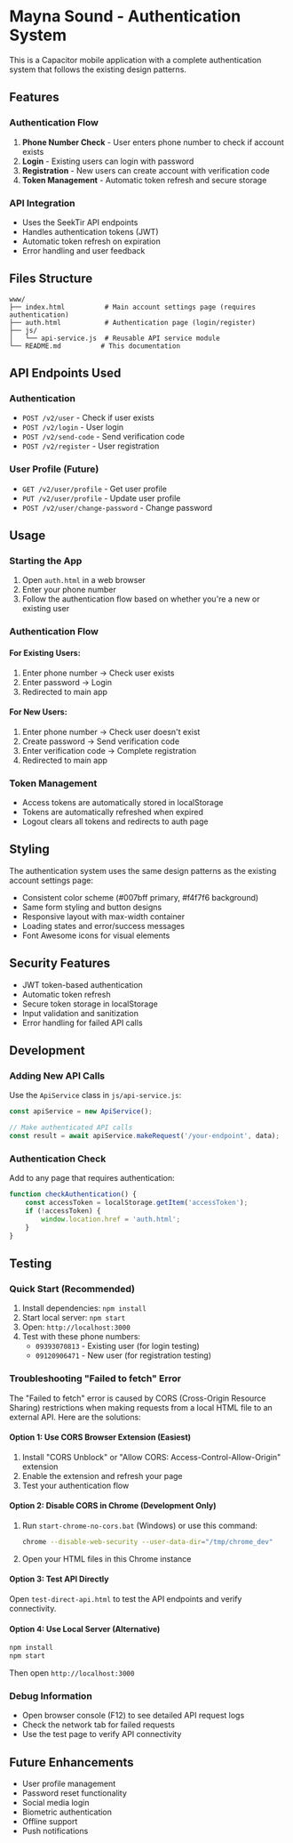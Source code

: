 # Mayna Sound - Authentication System

This is a Capacitor mobile application with a complete authentication system that follows the existing design patterns.

## Features

### Authentication Flow
1. **Phone Number Check** - User enters phone number to check if account exists
2. **Login** - Existing users can login with password
3. **Registration** - New users can create account with verification code
4. **Token Management** - Automatic token refresh and secure storage

### API Integration
- Uses the SeekTir API endpoints
- Handles authentication tokens (JWT)
- Automatic token refresh on expiration
- Error handling and user feedback

## Files Structure

```
www/
├── index.html          # Main account settings page (requires authentication)
├── auth.html           # Authentication page (login/register)
├── js/
│   └── api-service.js  # Reusable API service module
└── README.md          # This documentation
```

## API Endpoints Used

### Authentication
- `POST /v2/user` - Check if user exists
- `POST /v2/login` - User login
- `POST /v2/send-code` - Send verification code
- `POST /v2/register` - User registration

### User Profile (Future)
- `GET /v2/user/profile` - Get user profile
- `PUT /v2/user/profile` - Update user profile
- `POST /v2/user/change-password` - Change password

## Usage

### Starting the App
1. Open `auth.html` in a web browser
2. Enter your phone number
3. Follow the authentication flow based on whether you're a new or existing user

### Authentication Flow

#### For Existing Users:
1. Enter phone number → Check user exists
2. Enter password → Login
3. Redirected to main app

#### For New Users:
1. Enter phone number → Check user doesn't exist
2. Create password → Send verification code
3. Enter verification code → Complete registration
4. Redirected to main app

### Token Management
- Access tokens are automatically stored in localStorage
- Tokens are automatically refreshed when expired
- Logout clears all tokens and redirects to auth page

## Styling

The authentication system uses the same design patterns as the existing account settings page:
- Consistent color scheme (#007bff primary, #f4f7f6 background)
- Same form styling and button designs
- Responsive layout with max-width container
- Loading states and error/success messages
- Font Awesome icons for visual elements

## Security Features

- JWT token-based authentication
- Automatic token refresh
- Secure token storage in localStorage
- Input validation and sanitization
- Error handling for failed API calls

## Development

### Adding New API Calls
Use the `ApiService` class in `js/api-service.js`:

```javascript
const apiService = new ApiService();

// Make authenticated API calls
const result = await apiService.makeRequest('/your-endpoint', data);
```

### Authentication Check
Add to any page that requires authentication:

```javascript
function checkAuthentication() {
    const accessToken = localStorage.getItem('accessToken');
    if (!accessToken) {
        window.location.href = 'auth.html';
    }
}
```

## Testing

### Quick Start (Recommended)
1. Install dependencies: `npm install`
2. Start local server: `npm start`
3. Open: `http://localhost:3000`
4. Test with these phone numbers:
   - `09393070813` - Existing user (for login testing)
   - `09120906471` - New user (for registration testing)

### Troubleshooting "Failed to fetch" Error

The "Failed to fetch" error is caused by CORS (Cross-Origin Resource Sharing) restrictions when making requests from a local HTML file to an external API. Here are the solutions:

#### Option 1: Use CORS Browser Extension (Easiest)
1. Install "CORS Unblock" or "Allow CORS: Access-Control-Allow-Origin" extension
2. Enable the extension and refresh your page
3. Test your authentication flow

#### Option 2: Disable CORS in Chrome (Development Only)
1. Run `start-chrome-no-cors.bat` (Windows) or use this command:
   ```bash
   chrome --disable-web-security --user-data-dir="/tmp/chrome_dev"
   ```
2. Open your HTML files in this Chrome instance

#### Option 3: Test API Directly
Open `test-direct-api.html` to test the API endpoints and verify connectivity.

#### Option 4: Use Local Server (Alternative)
```bash
npm install
npm start
```
Then open `http://localhost:3000`

### Debug Information
- Open browser console (F12) to see detailed API request logs
- Check the network tab for failed requests
- Use the test page to verify API connectivity

## Future Enhancements

- User profile management
- Password reset functionality
- Social media login
- Biometric authentication
- Offline support
- Push notifications
